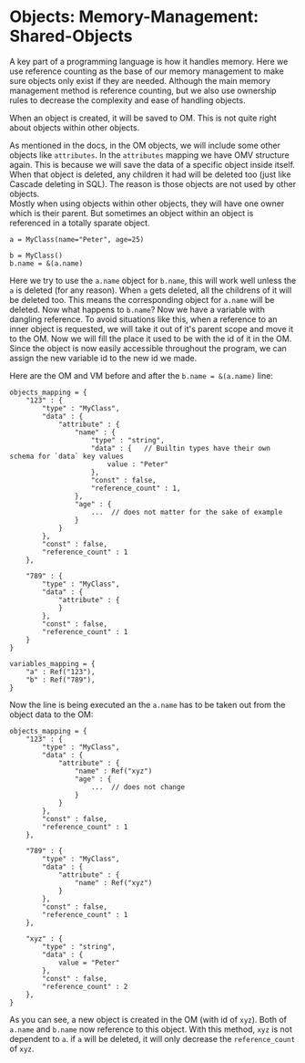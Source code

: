 # Objects: Memory-Management: Shared-Objects


A key part of a programming language is how it handles memory. Here we use reference counting as the base of our memory management to make sure objects only exist if they are needed. Although the main memory management method is reference counting, but we also use ownership rules to decrease the complexity and ease of handling objects.

When an object is created, it will be saved to OM. This is not quite right about objects within other objects.

As mentioned in the docs, in the OM objects, we will include some other objects like `attributes`. In the `attributes` mapping we have OMV structure again. This is because we will save the data of a specific object inside itself. When that object is deleted, any children it had will be deleted too (just like Cascade deleting in SQL). The reason is those objects are not used by other objects.\
Mostly when using objects within other objects, they will have one owner which is their parent. But sometimes an object within an object is referenced in a totally sparate object.

    a = MyClass(name="Peter", age=25)

    b = MyClass()
    b.name = &(a.name)

Here we try to use the `a.name` object for `b.name`, this will work well unless the `a` is deleted (for any reason). When `a` gets deleted, all the childrens of it will be deleted too. This means the corresponding object for `a.name` will be deleted. Now what happens to `b.name`? Now we have a variable with dangling reference.
To avoid situations like this, when a reference to an inner object is requested, we will take it out of it's parent scope and move it to the OM. Now we will fill the place it used to be with the id of it in the OM. Since the object is now easily accessible throughout the program, we can assign the new variable id to the new id we made.

Here are the OM and VM before and after the `b.name = &(a.name)` line:


    objects_mapping = {
        "123" : {
            "type" : "MyClass",
            "data" : {
                "attribute" : {
                    "name" : {
                        "type" : "string",
                        "data" : {   // Builtin types have their own schema for `data` key values
                            value : "Peter"
                        },
                        "const" : false,
                        "reference_count" : 1,
                    },
                    "age" : {
                        ...  // does not matter for the sake of example
                    }
                }
            },
            "const" : false,
            "reference_count" : 1
        },

        "789" : {
            "type" : "MyClass",
            "data" : {
                "attribute" : {
                }
            },
            "const" : false,
            "reference_count" : 1
        }
    }

    variables_mapping = {
        "a" : Ref("123"),
        "b" : Ref("789"),
    }


Now the line is being executed an the `a.name` has to be taken out from the object data to the OM:

    objects_mapping = {
        "123" : {
            "type" : "MyClass",
            "data" : {
                "attribute" : {
                    "name" : Ref("xyz")
                    "age" : {
                        ...  // does not change
                    }
                }
            },
            "const" : false,
            "reference_count" : 1
        },

        "789" : {
            "type" : "MyClass",
            "data" : {
                "attribute" : {
                    "name" : Ref("xyz")
                }
            },
            "const" : false,
            "reference_count" : 1
        },

        "xyz" : {
            "type" : "string",
            "data" : {
                value = "Peter"
            },
            "const" : false,
            "reference_count" : 2
        },
    }


As you can see, a new object is created in the OM (with id of `xyz`). Both of `a.name` and `b.name` now reference to this object. With this method, `xyz` is not dependent to `a`. if `a` will be deleted, it will only decrease the `reference_count` of `xyz`.
